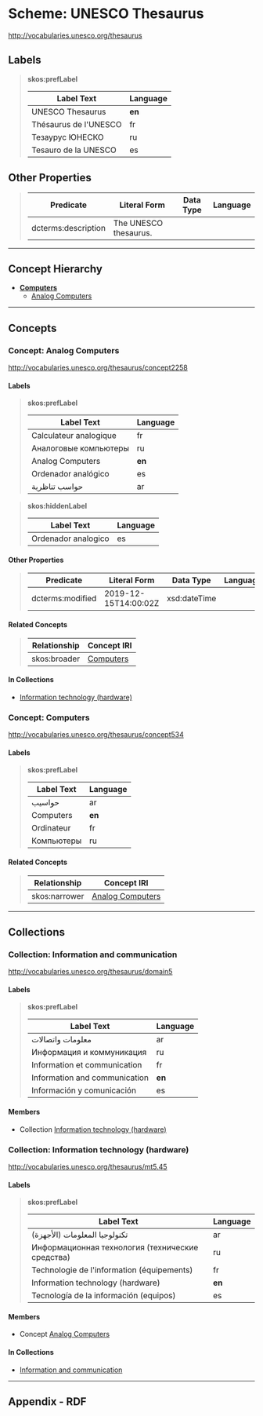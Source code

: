 # <a name="s__unesco_thesaurus">Scheme: UNESCO Thesaurus

[<http://vocabularies.unesco.org/thesaurus>](http://vocabularies.unesco.org/thesaurus)

## Labels

> **skos:prefLabel**
>
> | Label Text | Language |
> |------------|----------|
> | UNESCO Thesaurus | **en** |
> | Thésaurus de l'UNESCO | fr |
> | Тезаурус ЮНЕСКО | ru |
> | Tesauro de la UNESCO | es |

## Other Properties

> | Predicate | Literal Form | Data Type | Language |
> |-----------|--------------|-----------|----------|
> | dcterms:description | The UNESCO thesaurus. |  |  |

----------

## Concept Hierarchy

* **[Computers](#c__computers)**
  * [Analog Computers](#c__analog_computers)

----------

## Concepts

### <a name="c__analog_computers">Concept: Analog Computers

[<http://vocabularies.unesco.org/thesaurus/concept2258>](http://vocabularies.unesco.org/thesaurus/concept2258)

#### Labels

> **skos:prefLabel**
>
> | Label Text | Language |
> |------------|----------|
> | Calculateur analogique | fr |
> | Аналоговые компьютеры | ru |
> | Analog Computers | **en** |
> | Ordenador analógico | es |
> | حواسب تناظرية | ar |

> **skos:hiddenLabel**
>
> | Label Text | Language |
> |------------|----------|
> | Ordenador analogico | es |

#### Other Properties

> | Predicate | Literal Form | Data Type | Language |
> |-----------|--------------|-----------|----------|
> | dcterms:modified | 2019-12-15T14:00:02Z | xsd:dateTime |  |

#### Related Concepts

> | Relationship | Concept IRI |
> |--------------|-------------|
> | skos:broader | [Computers](#c__computers) |

#### In Collections

* [Information technology (hardware)](cc__information_technology_(hardware))

### <a name="c__computers">Concept: Computers

[<http://vocabularies.unesco.org/thesaurus/concept534>](http://vocabularies.unesco.org/thesaurus/concept534)

#### Labels

> **skos:prefLabel**
>
> | Label Text | Language |
> |------------|----------|
> | حواسيب | ar |
> | Computers | **en** |
> | Ordinateur | fr |
> | Компьютеры | ru |

#### Related Concepts

> | Relationship | Concept IRI |
> |--------------|-------------|
> | skos:narrower | [Analog Computers](#c__analog_computers) |

----------

## Collections

### <a name="cc__information_and_communication">Collection: Information and communication

[<http://vocabularies.unesco.org/thesaurus/domain5>](http://vocabularies.unesco.org/thesaurus/domain5)

#### Labels

> **skos:prefLabel**
>
> | Label Text | Language |
> |------------|----------|
> | معلومات واتصالات | ar |
> | Информация и коммуникация | ru |
> | Information et communication | fr |
> | Information and communication | **en** |
> | Información y comunicación | es |

#### Members

* Collection [Information technology (hardware)](cc__information_technology_(hardware))

### <a name="cc__information_technology_(hardware)">Collection: Information technology (hardware)

[<http://vocabularies.unesco.org/thesaurus/mt5.45>](http://vocabularies.unesco.org/thesaurus/mt5.45)

#### Labels

> **skos:prefLabel**
>
> | Label Text | Language |
> |------------|----------|
> | تكنولوجيا المعلومات (الأجهزة) | ar |
> | Информационная технология (технические средства) | ru |
> | Technologie de l'information (équipements) | fr |
> | Information technology (hardware) | **en** |
> | Tecnología de la información (equipos) | es |

#### Members

* Concept [Analog Computers](c__analog_computers)

#### In Collections

* [Information and communication](cc__information_and_communication)

----------

## Appendix - RDF

```turtle
